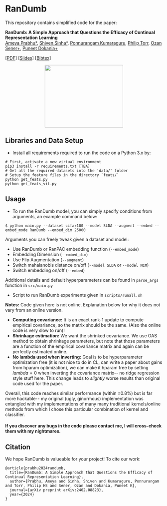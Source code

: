 # RanDumb
 
This repository contains simplified code for the paper:

**RanDumb: A Simple Approach that Questions the Efficacy of Continual Representation Learning**  
[Ameya Prabhu*](https://drimpossible.github.io), [Shiven Sinha*](https://www.linkedin.com/in/shiven-sinha/), [Ponnurangam Kumaraguru](https://www.iiit.ac.in/people/faculty/PKguru/), [Philip Torr](https://www.robots.ox.ac.uk/~phst/), [Ozan Sener+](https://ozansener.net/), [Puneet Dokania+](https://puneetkdokania.github.io)

[[PDF](https://arxiv.org/abs/2402.08823)]
[[Slides]()]
[[Bibtex](https://github.com/drimpossible/RanDumb/#citation)]

<p align="center">
<a href="url"><img src="https://github.com/drimpossible/RanDumb/blob/main/Pull.png" height="200" width="251" ></a>
</p>

## Libraries and Data Setup

* Install all requirements required to run the code on a Python 3.x by:
```	
# First, activate a new virtual environment
pip3 install -r requirements.txt [TBA]
# Get all the required datasets into the 'data/' folder
# Setup the feature files in the directory `feats/` 
python get_feats.py 
python get_feats_vit.py
```
 
## Usage

* To run the RanDumb model, you can simply specify conditions from arguments, an example command below:
```
$ python main.py --dataset cifar100 --model SLDA --augment --embed --embed_mode RanDumb --embed_dim 25000
```

Arguments you can freely tweak given a dataset and model: 
  - Use RanDumb or RanPAC embedding function (`--embed_mode`)
  - Embedding Dimension (`--embed_dim`)
  - Use Flip Augmentation (`--augment`)
  - Switch mahalanobis distance on/off (`--model SLDA` or `--model NCM`)
  - Switch embedding on/off (`--embed`) 

Additional details and default hyperparameters can be found in `parse_args` function in `src/main.py` 
  
- Script to run RanDumb experiments given in `scripts/runall.sh`

**Notes:** Code given here is not online. Explanation below for why it does not vary from an online version. 
 
- **Computing covariance:** It is an exact rank-1 update to compute empirical covariance, so the matrix should be the same. (Also the online code is very slow to run)!
- **Shrinkage estimation:** We want the shrinked covariance. We use OAS method to obtain shrinkage parameters, but note that those parameters are a function of the empirical covariance matrix and again can be perfectly estimated online.
- **No lambda used when inverting:** Goal is to be hyperparameter optimization free (it is not nice to do in CL, can write a paper about gains from hparam optimization), we can make it hparam free by setting $lambda=0$ when inverting the covariance matrix-- no ridge regression style stuff here. This change leads to *slightly* worse results than original code used for the paper.

Overall, this code reaches similar performance (within ±0.8%) but is far more hackable-- my original (ugly, ginormous) implementation was entangled with my implementations of many many traditional kernels/online methods from which I chose this particular combination of kernel and classifier. 

#### If you discover any bugs in the code please contact me, I will cross-check them with my nightmares.

## Citation

We hope RanDumb is valueable for your project! To cite our work:

```
@article{prabhu2024randumb,
  title={RanDumb: A Simple Approach that Questions the Efficacy of Continual Representation Learning},
  author={Prabhu, Ameya and Sinha, Shiven and Kumaraguru, Ponnurangam and Torr, Philip HS and Sener, Ozan and Dokania, Puneet K},
  journal={arXiv preprint arXiv:2402.08823},
  year={2024}
}
```
